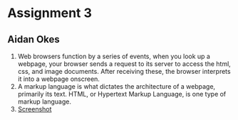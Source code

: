 # Assignment 3
## Aidan Okes

1. Web browsers function by a series of events, when you look up a webpage, your browser sends a request to its server to access the html, css, and image documents. After receiving these, the browser interprets it into a webpage onscreen.
2. A markup language is what dictates the architecture of a webpage, primarily its text.  HTML, or Hypertext Markup Language, is one type of markup language.
3. [Screenshot](./images/assignment-03-screenshot.png)

